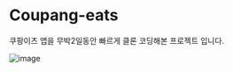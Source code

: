 # Coupang-eats

쿠팡이츠 앱을 무박2일동안 빠르게 클론 코딩해본 프로젝트 입니다. 




![image](https://user-images.githubusercontent.com/71021638/148225494-d84a08ab-55ae-4ff3-85e8-dd2a84e7008d.png)
